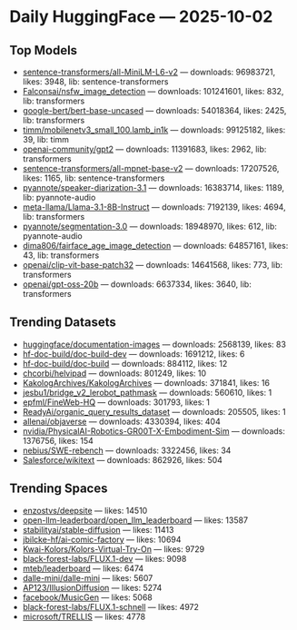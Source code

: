 # Daily HuggingFace — 2025-10-02


## Top Models
- [sentence-transformers/all-MiniLM-L6-v2](https://huggingface.co/sentence-transformers/all-MiniLM-L6-v2) — downloads: 96983721, likes: 3948, lib: sentence-transformers
- [Falconsai/nsfw_image_detection](https://huggingface.co/Falconsai/nsfw_image_detection) — downloads: 101241601, likes: 832, lib: transformers
- [google-bert/bert-base-uncased](https://huggingface.co/google-bert/bert-base-uncased) — downloads: 54018364, likes: 2425, lib: transformers
- [timm/mobilenetv3_small_100.lamb_in1k](https://huggingface.co/timm/mobilenetv3_small_100.lamb_in1k) — downloads: 99125182, likes: 39, lib: timm
- [openai-community/gpt2](https://huggingface.co/openai-community/gpt2) — downloads: 11391683, likes: 2962, lib: transformers
- [sentence-transformers/all-mpnet-base-v2](https://huggingface.co/sentence-transformers/all-mpnet-base-v2) — downloads: 17207526, likes: 1165, lib: sentence-transformers
- [pyannote/speaker-diarization-3.1](https://huggingface.co/pyannote/speaker-diarization-3.1) — downloads: 16383714, likes: 1189, lib: pyannote-audio
- [meta-llama/Llama-3.1-8B-Instruct](https://huggingface.co/meta-llama/Llama-3.1-8B-Instruct) — downloads: 7192139, likes: 4694, lib: transformers
- [pyannote/segmentation-3.0](https://huggingface.co/pyannote/segmentation-3.0) — downloads: 18948970, likes: 612, lib: pyannote-audio
- [dima806/fairface_age_image_detection](https://huggingface.co/dima806/fairface_age_image_detection) — downloads: 64857161, likes: 43, lib: transformers
- [openai/clip-vit-base-patch32](https://huggingface.co/openai/clip-vit-base-patch32) — downloads: 14641568, likes: 773, lib: transformers
- [openai/gpt-oss-20b](https://huggingface.co/openai/gpt-oss-20b) — downloads: 6637334, likes: 3640, lib: transformers



## Trending Datasets
- [huggingface/documentation-images](https://huggingface.co/huggingface/documentation-images) — downloads: 2568139, likes: 83
- [hf-doc-build/doc-build-dev](https://huggingface.co/hf-doc-build/doc-build-dev) — downloads: 1691212, likes: 6
- [hf-doc-build/doc-build](https://huggingface.co/hf-doc-build/doc-build) — downloads: 884112, likes: 12
- [chcorbi/helvipad](https://huggingface.co/chcorbi/helvipad) — downloads: 801249, likes: 10
- [KakologArchives/KakologArchives](https://huggingface.co/KakologArchives/KakologArchives) — downloads: 371841, likes: 16
- [jesbu1/bridge_v2_lerobot_pathmask](https://huggingface.co/jesbu1/bridge_v2_lerobot_pathmask) — downloads: 560610, likes: 1
- [epfml/FineWeb-HQ](https://huggingface.co/epfml/FineWeb-HQ) — downloads: 301793, likes: 1
- [ReadyAi/organic_query_results_dataset](https://huggingface.co/ReadyAi/organic_query_results_dataset) — downloads: 205505, likes: 1
- [allenai/objaverse](https://huggingface.co/allenai/objaverse) — downloads: 4330394, likes: 404
- [nvidia/PhysicalAI-Robotics-GR00T-X-Embodiment-Sim](https://huggingface.co/nvidia/PhysicalAI-Robotics-GR00T-X-Embodiment-Sim) — downloads: 1376756, likes: 154
- [nebius/SWE-rebench](https://huggingface.co/nebius/SWE-rebench) — downloads: 3322456, likes: 34
- [Salesforce/wikitext](https://huggingface.co/Salesforce/wikitext) — downloads: 862926, likes: 504



## Trending Spaces
- [enzostvs/deepsite](https://huggingface.co/enzostvs/deepsite) — likes: 14510
- [open-llm-leaderboard/open_llm_leaderboard](https://huggingface.co/open-llm-leaderboard/open_llm_leaderboard) — likes: 13587
- [stabilityai/stable-diffusion](https://huggingface.co/stabilityai/stable-diffusion) — likes: 11413
- [jbilcke-hf/ai-comic-factory](https://huggingface.co/jbilcke-hf/ai-comic-factory) — likes: 10694
- [Kwai-Kolors/Kolors-Virtual-Try-On](https://huggingface.co/Kwai-Kolors/Kolors-Virtual-Try-On) — likes: 9729
- [black-forest-labs/FLUX.1-dev](https://huggingface.co/black-forest-labs/FLUX.1-dev) — likes: 9098
- [mteb/leaderboard](https://huggingface.co/mteb/leaderboard) — likes: 6474
- [dalle-mini/dalle-mini](https://huggingface.co/dalle-mini/dalle-mini) — likes: 5607
- [AP123/IllusionDiffusion](https://huggingface.co/AP123/IllusionDiffusion) — likes: 5274
- [facebook/MusicGen](https://huggingface.co/facebook/MusicGen) — likes: 5068
- [black-forest-labs/FLUX.1-schnell](https://huggingface.co/black-forest-labs/FLUX.1-schnell) — likes: 4972
- [microsoft/TRELLIS](https://huggingface.co/microsoft/TRELLIS) — likes: 4778
